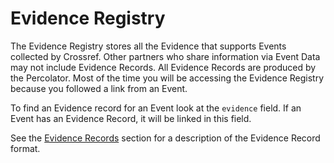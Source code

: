 # Evidence Registry

The Evidence Registry stores all the Evidence that supports Events collected by Crossref. Other partners who share information via Event Data may not include Evidence Records. All Evidence Records are produced by the Percolator. Most of the time you will be accessing the Evidence Registry because you followed a link from an Event.

To find an Evidence record for an Event look at the `evidence` field. If an Event has an Evidence Record, it will be linked in this field.

See the [Evidence Records](../data/evidence-records) section for a description of the Evidence Record format.